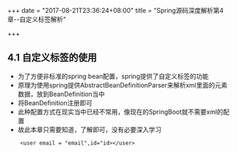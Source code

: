 +++
date = "2017-08-21T23:36:24+08:00"
title = "Spring源码深度解析第4章--自定义标签解析"

+++

4.1 自定义标签的使用
--------------------

-   为了方便非标准的spring bean配置，spring提供了自定义标签的功能
-   原理为使用spring提供AbstractBeanDefinitionParser来解析xml里面的元素数据，放到BeanDefinition当中
-   将BeanDefinition注册即可
-   此种配置方式在现实当中已经不常用，像现在的SpringBoot就不需要xml的配置
-   故此本章只需要知道，了解即可，没有必要深入学习

``` {.xml}
    <user email = "email",id="id></user>
```
